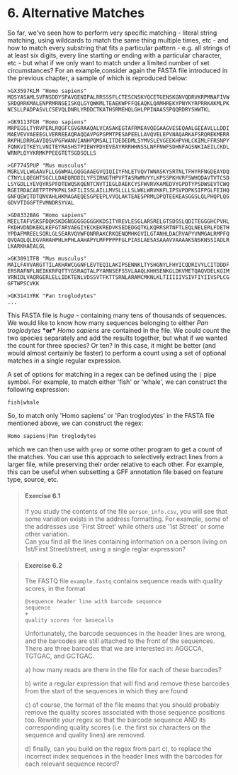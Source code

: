 # 6. Alternative Matches

So far, we've seen how to perform very specific matching - literal string matching, using wildcards to match the same thing multiple times, etc - and how to match every substring that fits a particular pattern - e.g. all strings of at least six digits, every line starting or ending with a particular character, etc - but what if we only want to match under a limited number of set circumstances? For an example,consider again the FASTA file introduced in the previous chapter, a sample of which is reproduced below:

```
>GX3597KLM "Homo sapiens"
MQSYASAMLSVFNSDDYSPAVQENIPALRRSSSFLCTESCNSKYQCETGENSKGNVQDRVKRPMNAFIVW
SRDQRRKMALENPRMRNSEISKQLGYQWKMLTEAEKWPFFQEAQKLQAMHREKYPNYKYRPRRKAKMLPK
NCSLLPADPASVLCSEVQLDNRLYRDDCTKATHSRMEHQLGHLPPINAASSPQQRDRYSHWTKL

>GK9113FGH "Homo sapiens"
MRPEGSLTYRVPERLRQGFCGVGRAAQALVCASAKEGTAFRMEAVQEGAAGVESEQAALGEEAVLLLDDI
MAEVEVVAEEEGLVERREEAQRAQQAVPGPGPMTPESAPEELLAVQVELEPVNAQARKAFSRQREKMERR
RKPHLDRRGAVIQSVPGFWANVIANHPQMSALITDEDEDMLSYMVSLEVGEEKHPVHLCKIMLFFRSNPY
FQNKVITKEYLVNITEYRASHSTPIEWYPDYEVEAYRRRHHNSSLNFFNWFSDHNFAGSNKIAEILCKDL
WRNPLQYYKRMKPPEEGTETSGDSQLLS

>GF7745PUP "Mus musculus"
MGRLVLLWGAAVFLLGGWMALGQGGAAEGVQIQIIYFNLETVQVTWNASKYSRTNLTFHYRFNGDEAYDQ
CTNYLLQEGHTSGCLLDAEQRDDILYFSIRNGTHPVFTASRWMVYYLKPSSPKHVRFSWHQDAVTVTCSD
LSYGDLLYEVQYRSPFDTEWQSKQENTCNVTIEGLDAEKCYSFWVRVKAMEDVYGPDTYPSDWSEVTCWQ
RGEIRDACAETPTPPKPKLSKFILISSLAILLMVSLLLLSLWKLWRVKKFLIPSVPDPKSIFPGLFEIHQ
GNFQEWITDTQNVAHLHKMAGAEQESGPEEPLVVQLAKTEAESPRMLDPQTEEKEASGGSLQLPHQPLQG
GDVVTIGGFTFVMNDRSYVAL

>GD8332BAG "Homo sapiens"
MEELTAFVSKSFDQKSKDGNGGGGGGGGKKDSITYREVLESGLARSRELGTSDSSLQDITEGGGHCPVHL
FKDHVDNDKEKLKEFGTARVAEGIYECKEKREDVKSEDEDGQTKLKQRRSRTNFTLEQLNELERLFDETH
YPDAFMREELSQRLGLSEARVQVWFQNRRAKCRKQENQMHKGVILGTANHLDACRVAPYVNMGALRMPFQ
QVQAQLQLEGVAHAHPHLHPHLAAHAPYLMFPPPPFGLPIASLAESASAAAVVAAAAKSNSKNSSIADLR
LKARKHAEALGL

>GK3091TFB "Mus musculus"
MAILFAVVARGTTILAKHAWCGGNFLEVTEQILAKIPSENNKLTYSHGNYLFHYICQDRIVYLCITDDDF
ERSRAFNFLNEIKKRFQTTYGSRAQTALPYAMNSEFSSVLAAQLKHHSENKGLDKVMETQAQVDELKGIM
VRNIDLVAQRGERLELLIDKTENLVDSSVTFKTTSRNLARAMCMKNLKLTIIIIIVSIVFIYIIVSPLCG
GFTWPSCVKK

>GK3141YRK "Pan troglodytes"
...

```

This FASTA file is _huge_ - containing many tens of thousands of sequences. We would like to know how many sequences belonging to either _Pan troglodytes_ __\*or\*__ _Homo sapiens_ are contained in the file. We could count the two species separately and add the results together, but what if we wanted the count for three species? Or ten? In this case, it might be better (and would almost certainly be faster) to perform a count using a set of optional matches in a single regular expression.

A set of options for matching in a regex can be defined using the `|`   pipe symbol. For example, to match either 'fish' or 'whale', we can construct the following expression:

```
fish|whale
```

So, to match only 'Homo sapiens' or 'Pan troglodytes' in the FASTA file mentioned above, we can construct the regex:

```
Homo sapiens|Pan troglodytes
```

which we can then use with `grep` or some other program to get a count of the matches. You can use this approach to selectively extract lines from a larger file, while preserving their order relative to each other. For example, this can be useful when subsetting a GFF annotation file based on feature type, source, etc.

> #### Exercise 6.1
> If you study the contents of the file `person_info.csv`, you will see that some variation exists in the address formatting. For example, some of the addresses use 'First Street' while others use '1st Street' or some other variation.  
> Can you find all the lines containing information on a person living on 1st/First Street/street, using a single reglar expression?

> #### Exercise 6.2
> The FASTQ file `example.fastq` contains sequence reads with quality scores, in the format
> 
> ```
> @sequence header line with barcode sequence
> sequence
> +
> quality scores for basecalls
> ```
> 
> Unfortunately, the barcode sequences in the header lines are wrong, and the barcodes are still attached to the front of the sequences. There are three barcodes that we are interested in: AGGCCA, TGTGAC, and GCTGAC.  
> 
> a) how many reads are there in the file for each of these barcodes?
>   
> b) write a regular expression that will find and remove these barcodes from the start of the sequences in which they are found  
> 
> c) of course, the format of the file means that you should probably remove the quality scores associated with those sequence positions too. Rewrite your regex so that the barcode sequence AND its corresponding quality scores (i.e. the first six characters on the sequence and quality lines) are removed.  
> 
> d) finally, can you build on the regex from part c), to replace the incorrect index sequences in the header lines with the barcodes for each relevant sequence record?
